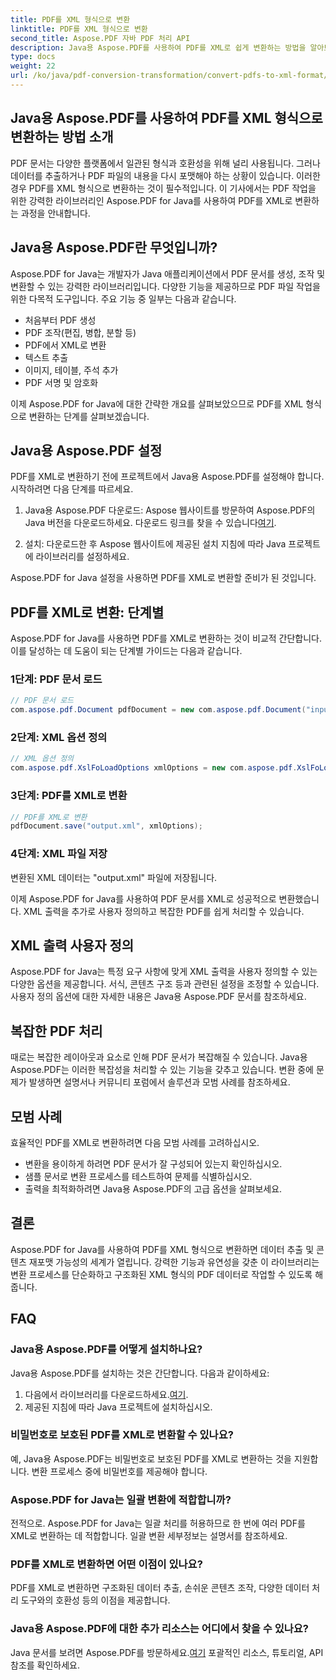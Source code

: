 ```yaml
---
title: PDF를 XML 형식으로 변환
linktitle: PDF를 XML 형식으로 변환
second_title: Aspose.PDF 자바 PDF 처리 API
description: Java용 Aspose.PDF를 사용하여 PDF를 XML로 쉽게 변환하는 방법을 알아보세요. 효율적인 변환을 위한 단계별 가이드 및 모범 사례입니다.
type: docs
weight: 22
url: /ko/java/pdf-conversion-transformation/convert-pdfs-to-xml-format/
---
```


## Java용 Aspose.PDF를 사용하여 PDF를 XML 형식으로 변환하는 방법 소개

PDF 문서는 다양한 플랫폼에서 일관된 형식과 호환성을 위해 널리 사용됩니다. 그러나 데이터를 추출하거나 PDF 파일의 내용을 다시 포맷해야 하는 상황이 있습니다. 이러한 경우 PDF를 XML 형식으로 변환하는 것이 필수적입니다. 이 기사에서는 PDF 작업을 위한 강력한 라이브러리인 Aspose.PDF for Java를 사용하여 PDF를 XML로 변환하는 과정을 안내합니다.

## Java용 Aspose.PDF란 무엇입니까?

Aspose.PDF for Java는 개발자가 Java 애플리케이션에서 PDF 문서를 생성, 조작 및 변환할 수 있는 강력한 라이브러리입니다. 다양한 기능을 제공하므로 PDF 파일 작업을 위한 다목적 도구입니다. 주요 기능 중 일부는 다음과 같습니다.

- 처음부터 PDF 생성
- PDF 조작(편집, 병합, 분할 등)
- PDF에서 XML로 변환
- 텍스트 추출
- 이미지, 테이블, 주석 추가
- PDF 서명 및 암호화

이제 Aspose.PDF for Java에 대한 간략한 개요를 살펴보았으므로 PDF를 XML 형식으로 변환하는 단계를 살펴보겠습니다.

## Java용 Aspose.PDF 설정

PDF를 XML로 변환하기 전에 프로젝트에서 Java용 Aspose.PDF를 설정해야 합니다. 시작하려면 다음 단계를 따르세요.

1.  Java용 Aspose.PDF 다운로드: Aspose 웹사이트를 방문하여 Aspose.PDF의 Java 버전을 다운로드하세요. 다운로드 링크를 찾을 수 있습니다[여기](https://releases.aspose.com/pdf/java/).

2. 설치: 다운로드한 후 Aspose 웹사이트에 제공된 설치 지침에 따라 Java 프로젝트에 라이브러리를 설정하세요.

Aspose.PDF for Java 설정을 사용하면 PDF를 XML로 변환할 준비가 된 것입니다.

## PDF를 XML로 변환: 단계별

Aspose.PDF for Java를 사용하면 PDF를 XML로 변환하는 것이 비교적 간단합니다. 이를 달성하는 데 도움이 되는 단계별 가이드는 다음과 같습니다.

### 1단계: PDF 문서 로드

```java
// PDF 문서 로드
com.aspose.pdf.Document pdfDocument = new com.aspose.pdf.Document("input.pdf");
```

### 2단계: XML 옵션 정의

```java
// XML 옵션 정의
com.aspose.pdf.XslFoLoadOptions xmlOptions = new com.aspose.pdf.XslFoLoadOptions();
```

### 3단계: PDF를 XML로 변환

```java
// PDF를 XML로 변환
pdfDocument.save("output.xml", xmlOptions);
```

### 4단계: XML 파일 저장

변환된 XML 데이터는 "output.xml" 파일에 저장됩니다.

이제 Aspose.PDF for Java를 사용하여 PDF 문서를 XML로 성공적으로 변환했습니다. XML 출력을 추가로 사용자 정의하고 복잡한 PDF를 쉽게 처리할 수 있습니다.

## XML 출력 사용자 정의

Aspose.PDF for Java는 특정 요구 사항에 맞게 XML 출력을 사용자 정의할 수 있는 다양한 옵션을 제공합니다. 서식, 콘텐츠 구조 등과 관련된 설정을 조정할 수 있습니다. 사용자 정의 옵션에 대한 자세한 내용은 Java용 Aspose.PDF 문서를 참조하세요.

## 복잡한 PDF 처리

때로는 복잡한 레이아웃과 요소로 인해 PDF 문서가 복잡해질 수 있습니다. Java용 Aspose.PDF는 이러한 복잡성을 처리할 수 있는 기능을 갖추고 있습니다. 변환 중에 문제가 발생하면 설명서나 커뮤니티 포럼에서 솔루션과 모범 사례를 참조하세요.

## 모범 사례

효율적인 PDF를 XML로 변환하려면 다음 모범 사례를 고려하십시오.

- 변환을 용이하게 하려면 PDF 문서가 잘 구성되어 있는지 확인하십시오.
- 샘플 문서로 변환 프로세스를 테스트하여 문제를 식별하십시오.
- 출력을 최적화하려면 Java용 Aspose.PDF의 고급 옵션을 살펴보세요.

## 결론

Aspose.PDF for Java를 사용하여 PDF를 XML 형식으로 변환하면 데이터 추출 및 콘텐츠 재포맷 가능성의 세계가 열립니다. 강력한 기능과 유연성을 갖춘 이 라이브러리는 변환 프로세스를 단순화하고 구조화된 XML 형식의 PDF 데이터로 작업할 수 있도록 해줍니다.

## FAQ

### Java용 Aspose.PDF를 어떻게 설치하나요?

Java용 Aspose.PDF를 설치하는 것은 간단합니다. 다음과 같이하세요:
1.  다음에서 라이브러리를 다운로드하세요.[여기](https://releases.aspose.com/pdf/java/).
2. 제공된 지침에 따라 Java 프로젝트에 설치하십시오.

### 비밀번호로 보호된 PDF를 XML로 변환할 수 있나요?

예, Java용 Aspose.PDF는 비밀번호로 보호된 PDF를 XML로 변환하는 것을 지원합니다. 변환 프로세스 중에 비밀번호를 제공해야 합니다.

### Aspose.PDF for Java는 일괄 변환에 적합합니까?

전적으로. Aspose.PDF for Java는 일괄 처리를 허용하므로 한 번에 여러 PDF를 XML로 변환하는 데 적합합니다. 일괄 변환 세부정보는 설명서를 참조하세요.

### PDF를 XML로 변환하면 어떤 이점이 있나요?

PDF를 XML로 변환하면 구조화된 데이터 추출, 손쉬운 콘텐츠 조작, 다양한 데이터 처리 도구와의 호환성 등의 이점을 제공합니다.

### Java용 Aspose.PDF에 대한 추가 리소스는 어디에서 찾을 수 있나요?

 Java 문서를 보려면 Aspose.PDF를 방문하세요.[여기](https://reference.aspose.com/pdf/java/) 포괄적인 리소스, 튜토리얼, API 참조를 확인하세요.